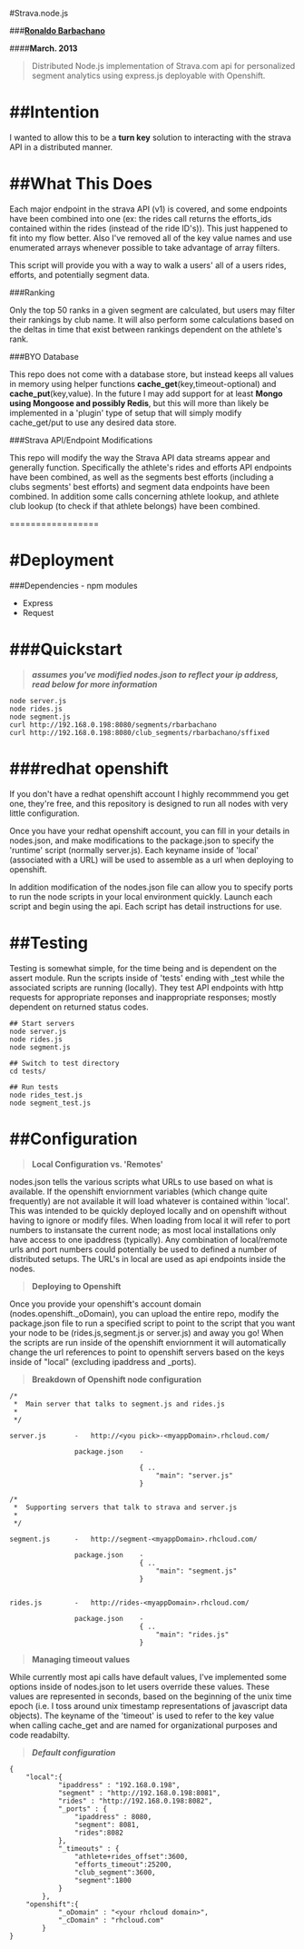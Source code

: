 #Strava.node.js


###**[Ronaldo Barbachano](http://redcapmedia.com)**

####**March. 2013**

> Distributed Node.js implementation of Strava.com api for personalized segment analytics using express.js deployable with Openshift.

##**Intention**
=================

I wanted to allow this to be a **turn key** solution to interacting with the strava API in a distributed manner. 


##**What This Does**
=================
Each major endpoint in the strava API (v1) is covered, and some endpoints have been combined into one (ex: the rides call returns the efforts_ids contained within the rides (instead of the ride ID's)). This just happened to fit into my flow better. Also I've removed all of the key value names and use enumerated arrays whenever possible to take advantage of array filters. 

This script will provide you with a way to walk a users' all of a users rides, efforts, and potentially segment data.

###Ranking

Only the top 50 ranks in a given segment are calculated, but users may filter their rankings by club name. It will also perform some calculations based on the deltas in time that exist between rankings dependent on the athlete's rank.

###BYO Database

This repo does not come with a database store, but instead keeps all values in memory using helper functions **cache_get**(key,timeout-optional) and **cache_put**(key,value). In the future I may add support for at least **Mongo using Mongoose and possibly Redis**, but this will more than likely be implemented in a 'plugin' type of setup that will simply modify cache_get/put to use any desired data store.

###Strava API/Endpoint Modifications

This repo will modify the way the Strava API data streams appear and generally function. Specifically the athlete's rides and efforts API endpoints have been combined, as well as the segments best efforts (including a clubs segments' best efforts) and segment data endpoints have been combined. In addition some calls concerning athlete lookup, and athlete club lookup (to check if that athlete belongs) have been combined.

=================

#**Deployment**
=================

###Dependencies - npm modules

*  	Express
*  	Request

###Quickstart
=================

>***assumes you've modified nodes.json to reflect your ip address, read below for more information***
	
	node server.js 
	node rides.js 
	node segment.js
	curl http://192.168.0.198:8080/segments/rbarbachano
	curl http://192.168.0.198:8080/club_segments/rbarbachano/sffixed


###**redhat openshift**
=================

If you don't have a redhat openshift account I highly recommmend you get one, they're free, and this repository is designed to run all nodes with very little configuration. 

Once you have your redhat openshift account, you can fill in your details in nodes.json, and make modifications to the package.json to specify the 'runtime' script (normally server.js). Each keyname inside of 'local' (associated with a URL) will be used to assemble as a url when deploying to openshift.

In addition modification of the nodes.json file can allow you to specify ports to run the node scripts in your local environment quickly. Launch each script and begin using the api. Each script has detail instructions for use.


##**Testing**
=================
Testing is somewhat simple, for the time being and is dependent on the assert module. Run the scripts  inside of 'tests' ending with _test while the associated scripts are running (locally). They test API endpoints with http requests for appropriate reponses and inappropriate responses; mostly dependent on returned status codes.
	
	## Start servers
	node server.js
	node rides.js
	node segment.js
	
	## Switch to test directory
	cd tests/
	
	## Run tests
	node rides_test.js
	node segment_test.js
	

##**Configuration**
=================
>**Local Configuration vs. 'Remotes'**

nodes.json tells the various scripts what URLs to use based on what is available. If the openshift enviornment variables (which change quite frequently) are not available it will load whatever is contained within 'local'. This was intended to be quickly deployed locally and on openshift without having to ignore or modify files. When loading from local it will refer to port numbers to instansate the current node; as most local installations only have access to one ipaddress (typically). Any combination of local/remote urls and port numbers could potentially be used to defined a number of distributed setups. The URL's in local are used as api endpoints inside the nodes. 

>**Deploying to Openshift**

Once you provide your openshift's account domain (nodes.openshift._oDomain), you can upload the entire repo, modify the package.json file to run a specified script to point to the script that you want your node to be (rides.js,segment.js or server.js) and away you go! When the scripts are run inside of the openshift enviornment it will automatically change the url references to point to openshift servers based on the keys inside of "local" (excluding ipaddress and _ports). 

>**Breakdown of Openshift node configuration**
	
	/* 
	 *  Main server that talks to segment.js and rides.js
	 *
	 */
	 
	server.js		- 	http://<you pick>-<myappDomain>.rhcloud.com/
	
					package.json	-
	
									{ ..
										"main": "server.js" 
									}	
					
	/* 
	 *  Supporting servers that talk to strava and server.js
	 *
	 */
	
	segment.js		-	http://segment-<myappDomain>.rhcloud.com/
	
					package.json	-
									{ ..
										"main": "segment.js" 
									}	
	
	
	rides.js		-	http://rides-<myappDomain>.rhcloud.com/
	
					package.json	-
									{ ..
										"main": "rides.js" 
									}	
	
	

>**Managing timeout values**

While currently most api calls have default values, I've implemented some options inside of nodes.json to let users override these values. These values are represented in seconds, based on the beginning of the unix time epoch (i.e. I toss around unix timestamp representations of javascript data objects). The keyname of the 'timeout' is used to refer to the key value when calling cache_get and are named for organizational purposes and code readabilty.

>***Default configuration***

	{	
		"local":{
	            "ipaddress" : "192.168.0.198",
	            "segment" : "http://192.168.0.198:8081",
	            "rides" : "http://192.168.0.198:8082",
	            "_ports" : {
	            	"ipaddress" : 8080,
	            	"segment": 8081,
	            	"rides":8082
	            },
	            "_timeouts" : {
	            	"athlete+rides_offset":3600,
	            	"efforts_timeout":25200,
	            	"club_segment":3600,
	            	"segment":1800
	            }
	        },
	    "openshift":{
	            "_oDomain" : "<your rhcloud domain>",
	            "_cDomain" : "rhcloud.com"
	        }
	}

